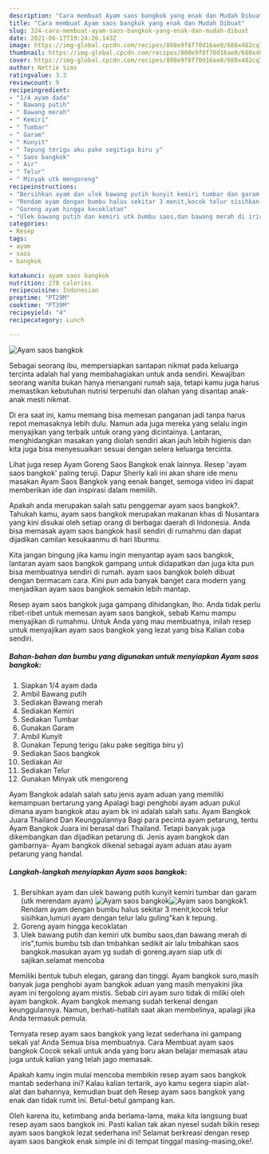 ```yaml
---
description: "Cara membuat Ayam saos bangkok yang enak dan Mudah Dibuat"
title: "Cara membuat Ayam saos bangkok yang enak dan Mudah Dibuat"
slug: 324-cara-membuat-ayam-saos-bangkok-yang-enak-dan-mudah-dibuat
date: 2021-06-17T19:24:26.143Z
image: https://img-global.cpcdn.com/recipes/808e9f8f70d16ae0/680x482cq70/ayam-saos-bangkok-foto-resep-utama.jpg
thumbnail: https://img-global.cpcdn.com/recipes/808e9f8f70d16ae0/680x482cq70/ayam-saos-bangkok-foto-resep-utama.jpg
cover: https://img-global.cpcdn.com/recipes/808e9f8f70d16ae0/680x482cq70/ayam-saos-bangkok-foto-resep-utama.jpg
author: Nettie Sims
ratingvalue: 3.3
reviewcount: 9
recipeingredient:
- "1/4 ayam dada"
- " Bawang putih"
- " Bawang merah"
- " Kemiri"
- " Tumbar"
- " Garam"
- " Kunyit"
- " Tepung terigu aku pake segitiga biru y"
- " Saos bangkok"
- " Air"
- " Telur"
- " Minyak utk mengoreng"
recipeinstructions:
- "Bersihkan ayam dan ulek bawang putih kunyit kemiri tumbar dan garam (utk merendam ayam)"
- "Rendam ayam dengan bumbu halus sekitar 3 menit,kocok telur sisihkan,lumuri ayam dengan telur lalu guling&#34;kan k tepung."
- "Goreng ayam hingga kecoklatan"
- "Ulek bawang putih dan kemiri utk bumbu saos,dan bawang merah di iris&#34;,tumis bumbu tsb dan tmbahkan sedikit air lalu tmbahkan saos bangkok.masukan ayam yg sudah di goreng.ayam siap utk di sajikan.selamat mencoba"
categories:
- Resep
tags:
- ayam
- saos
- bangkok

katakunci: ayam saos bangkok 
nutrition: 278 calories
recipecuisine: Indonesian
preptime: "PT29M"
cooktime: "PT39M"
recipeyield: "4"
recipecategory: Lunch

---
```



![Ayam saos bangkok](https://img-global.cpcdn.com/recipes/808e9f8f70d16ae0/680x482cq70/ayam-saos-bangkok-foto-resep-utama.jpg)

Sebagai seorang ibu, mempersiapkan santapan nikmat pada keluarga tercinta adalah hal yang membahagiakan untuk anda sendiri. Kewajiban seorang  wanita bukan hanya menangani rumah saja, tetapi kamu juga harus memastikan kebutuhan nutrisi terpenuhi dan olahan yang disantap anak-anak mesti nikmat.

Di era  saat ini, kamu memang bisa memesan panganan jadi tanpa harus repot memasaknya lebih dulu. Namun ada juga mereka yang selalu ingin menyajikan yang terbaik untuk orang yang dicintainya. Lantaran, menghidangkan masakan yang diolah sendiri akan jauh lebih higienis dan kita juga bisa menyesuaikan sesuai dengan selera keluarga tercinta. 

Lihat juga resep Ayam Goreng Saos Bangkok enak lainnya. Resep &#39;ayam saos bangkok&#39; paling teruji. Dapur Sherly kali ini akan share ide menu masakan Ayam Saos Bangkok yang eenak banget, semoga video ini dapat memberikan ide dan inspirasi dalam memilih.

Apakah anda merupakan salah satu penggemar ayam saos bangkok?. Tahukah kamu, ayam saos bangkok merupakan makanan khas di Nusantara yang kini disukai oleh setiap orang di berbagai daerah di Indonesia. Anda bisa memasak ayam saos bangkok hasil sendiri di rumahmu dan dapat dijadikan camilan kesukaanmu di hari liburmu.

Kita jangan bingung jika kamu ingin menyantap ayam saos bangkok, lantaran ayam saos bangkok gampang untuk didapatkan dan juga kita pun bisa membuatnya sendiri di rumah. ayam saos bangkok boleh dibuat dengan bermacam cara. Kini pun ada banyak banget cara modern yang menjadikan ayam saos bangkok semakin lebih mantap.

Resep ayam saos bangkok juga gampang dihidangkan, lho. Anda tidak perlu ribet-ribet untuk memesan ayam saos bangkok, sebab Kamu mampu menyajikan di rumahmu. Untuk Anda yang mau membuatnya, inilah resep untuk menyajikan ayam saos bangkok yang lezat yang bisa Kalian coba sendiri.

<!--inarticleads1-->

##### Bahan-bahan dan bumbu yang digunakan untuk menyiapkan Ayam saos bangkok:

1. Siapkan 1/4 ayam dada
1. Ambil  Bawang putih
1. Sediakan  Bawang merah
1. Sediakan  Kemiri
1. Sediakan  Tumbar
1. Gunakan  Garam
1. Ambil  Kunyit
1. Gunakan  Tepung terigu (aku pake segitiga biru y)
1. Sediakan  Saos bangkok
1. Sediakan  Air
1. Sediakan  Telur
1. Gunakan  Minyak utk mengoreng


Ayam Bangkok adalah salah satu jenis ayam aduan yang memiliki kemampuan bertarung yang Apalagi bagi penghobi ayam aduan pukul dimana ayam bangkok atau ayam bk ini adalah salah satu. Ayam Bangkok Juara Thailand Dan Keunggulannya Bagi para pecinta ayam petarung, tentu Ayam Bangkok Juara ini berasal dari Thailand. Tetapi banyak juga dikembangkan dan dijadikan petarung di. Jenis ayam bangkok dan gambarnya- Ayam bangkok dikenal sebagai ayam aduan atau ayam petarung yang handal. 

<!--inarticleads2-->

##### Langkah-langkah menyiapkan Ayam saos bangkok:

1. Bersihkan ayam dan ulek bawang putih kunyit kemiri tumbar dan garam (utk merendam ayam)
<img src="https://img-global.cpcdn.com/steps/9429c906b1acef87/160x128cq70/ayam-saos-bangkok-langkah-memasak-1-foto.jpg" alt="Ayam saos bangkok"><img src="https://img-global.cpcdn.com/steps/b3aa75dab500a854/160x128cq70/ayam-saos-bangkok-langkah-memasak-1-foto.jpg" alt="Ayam saos bangkok">1. Rendam ayam dengan bumbu halus sekitar 3 menit,kocok telur sisihkan,lumuri ayam dengan telur lalu guling&#34;kan k tepung.
1. Goreng ayam hingga kecoklatan
1. Ulek bawang putih dan kemiri utk bumbu saos,dan bawang merah di iris&#34;,tumis bumbu tsb dan tmbahkan sedikit air lalu tmbahkan saos bangkok.masukan ayam yg sudah di goreng.ayam siap utk di sajikan.selamat mencoba


Memiliki bentuk tubuh elegan, garang dan tinggi. Ayam bangkok suro,masih banyak juga penghobi ayam bangkok aduan yang masih menyakini jika ayam ini tergolong ayam mistis. Sebab ciri ayam suro tidak di miliki oleh ayam bangkok. Ayam bangkok memang sudah terkenal dengan keunggulannya. Namun, berhati-hatilah saat akan membelinya, apalagi jika Anda termasuk pemula. 

Ternyata resep ayam saos bangkok yang lezat sederhana ini gampang sekali ya! Anda Semua bisa membuatnya. Cara Membuat ayam saos bangkok Cocok sekali untuk anda yang baru akan belajar memasak atau juga untuk kalian yang telah jago memasak.

Apakah kamu ingin mulai mencoba membikin resep ayam saos bangkok mantab sederhana ini? Kalau kalian tertarik, ayo kamu segera siapin alat-alat dan bahannya, kemudian buat deh Resep ayam saos bangkok yang enak dan tidak rumit ini. Betul-betul gampang kan. 

Oleh karena itu, ketimbang anda berlama-lama, maka kita langsung buat resep ayam saos bangkok ini. Pasti kalian tak akan nyesel sudah bikin resep ayam saos bangkok lezat sederhana ini! Selamat berkreasi dengan resep ayam saos bangkok enak simple ini di tempat tinggal masing-masing,oke!.

